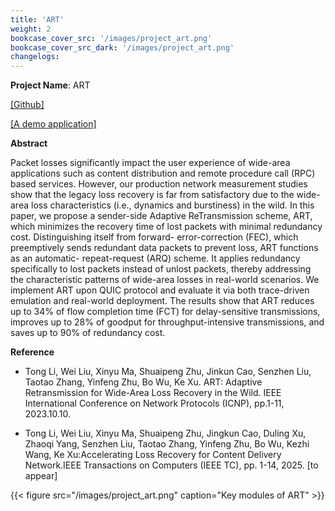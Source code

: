 ```yaml
---
title: 'ART'
weight: 2
bookcase_cover_src: '/images/project_art.png'
bookcase_cover_src_dark: '/images/project_art.png'
changelogs:
---
```


**Project Name**: ART

[ [Github] ](https://github.com/litonglab/quic-art)

[ [A demo application] ](https://github.com/litonglab/quic-art/tree/main/slides)

**Abstract**

Packet losses significantly impact the user experience of wide-area applications such as content distribution and remote procedure call (RPC) based services. However, our production network measurement studies show that the legacy loss recovery is far from satisfactory due to the wide-area loss characteristics (i.e., dynamics and burstiness) in the wild. In this paper, we propose a sender-side Adaptive ReTransmission scheme, ART, which minimizes the recovery time of lost packets with minimal redundancy cost. Distinguishing itself from forward- error-correction (FEC), which preemptively sends redundant data packets to prevent loss, ART functions as an automatic- repeat-request (ARQ) scheme. It applies redundancy specifically to lost packets instead of unlost packets, thereby addressing the characteristic patterns of wide-area losses in real-world scenarios. We implement ART upon QUIC protocol and evaluate it via both trace-driven emulation and real-world deployment. The results show that ART reduces up to 34% of flow completion time (FCT) for delay-sensitive transmissions, improves up to 28% of goodput for throughput-intensive transmissions, and saves up to 90% of redundancy cost.

**Reference**

- Tong Li, Wei Liu, Xinyu Ma, Shuaipeng Zhu, Jinkun Cao, Senzhen Liu, Taotao Zhang, Yinfeng Zhu, Bo Wu, Ke Xu. ART: Adaptive Retransmission for Wide-Area Loss Recovery in the Wild. IEEE International Conference on Network Protocols (ICNP), pp.1-11, 2023.10.10.

- Tong Li, Wei Liu, Xinyu Ma, Shuaipeng Zhu, Jingkun Cao, Duling Xu, Zhaoqi Yang, Senzhen Liu, Taotao Zhang, Yinfeng Zhu, Bo Wu, Kezhi Wang, Ke Xu:Accelerating Loss Recovery for Content Delivery Network.IEEE Transactions on Computers (IEEE TC), pp. 1-14, 2025. [to appear]

{{< figure src="/images/project_art.png" caption="Key modules of ART" >}}